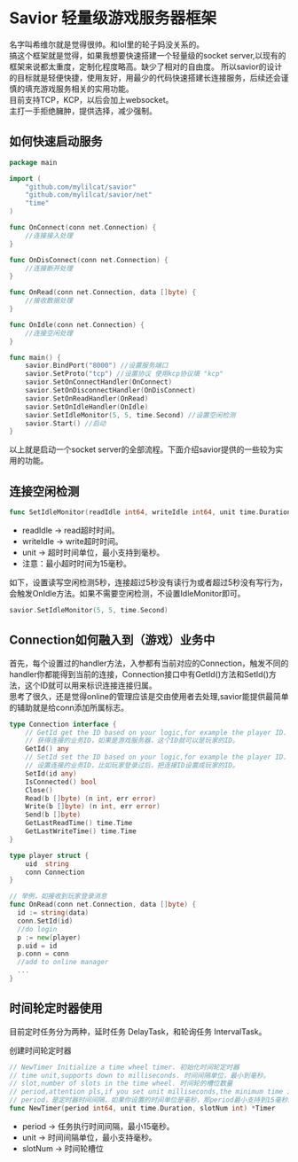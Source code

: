 Savior 轻量级游戏服务器框架
===========================
名字叫希维尔就是觉得很帅。和lol里的轮子妈没关系的。   
搞这个框架就是觉得，如果我想要快速搭建一个轻量级的socket server,以现有的框架来说都太重度，定制化程度略高。缺少了相对的自由度。
所以savior的设计的目标就是轻便快捷，使用友好，用最少的代码快速搭建长连接服务，后续还会谨慎的填充游戏服务相关的实用功能。   
目前支持TCP，KCP，以后会加上websocket。  
主打一手拒绝臃肿，提供选择，减少强制。

如何快速启动服务
---------------------------

```go
package main

import (
	"github.com/mylilcat/savior"
	"github.com/mylilcat/savior/net"
	"time"
)

func OnConnect(conn net.Connection) {
	//连接接入处理
}

func OnDisConnect(conn net.Connection) {
	//连接断开处理
}

func OnRead(conn net.Connection, data []byte) {
	//接收数据处理
}

func OnIdle(conn net.Connection) {
	//连接空闲处理
}

func main() {
	savior.BindPort("8000") //设置服务端口
	savior.SetProto("tcp") //设置协议 使用kcp协议填 "kcp" 
	savior.SetOnConnectHandler(OnConnect)
	savior.SetOnDisconnectHandler(OnDisConnect)
	savior.SetOnReadHandler(OnRead)
	savior.SetOnIdleHandler(OnIdle)
	savior.SetIdleMonitor(5, 5, time.Second) //设置空闲检测 
	savior.Start() //启动
}

```
以上就是启动一个socket server的全部流程。下面介绍savior提供的一些较为实用的功能。

连接空闲检测
---------------------------
```go
func SetIdleMonitor(readIdle int64, writeIdle int64, unit time.Duration)
```

* readIdle -> read超时时间。
* writeIdle -> write超时时间。
* unit -> 超时时间单位，最小支持到毫秒。
* 注意：最小超时时间为15毫秒。

如下，设置读写空闲检测5秒，连接超过5秒没有读行为或者超过5秒没有写行为，会触发OnIdle方法。如果不需要空闲检测，不设置IdleMonitor即可。
```go
savior.SetIdleMonitor(5, 5, time.Second)
```

Connection如何融入到（游戏）业务中
---------------------------
首先，每个设置过的handler方法，入参都有当前对应的Connection，触发不同的handler你都能得到当前的连接，Connection接口中有GetId()方法和SetId()方法，这个ID就可以用来标识连接连接归属。  
思考了很久，还是觉得online的管理应该是交由使用者去处理,savior能提供最简单的辅助就是给conn添加所属标志。

```go
type Connection interface {
	// GetId get the ID based on your logic,for example the player ID.
	// 获得连接的业务ID，如果是游戏服务器，这个ID就可以是玩家的ID。
	GetId() any
	// SetId set the ID based on your logic,for example the player ID.
	// 设置连接的业务ID，比如玩家登录过后，把连接ID设置成玩家的ID。
	SetId(id any)
	IsConnected() bool
	Close()
	Read(b []byte) (n int, err error)
	Write(b []byte) (n int, err error)
	Send(b []byte)
	GetLastReadTime() time.Time
	GetLastWriteTime() time.Time
}

type player struct {
	uid  string
	conn Connection
}

// 举例，如接收到玩家登录消息
func OnRead(conn net.Connection, data []byte) {
  id := string(data)
  conn.SetId(id)
  //do login
  p := new(player)
  p.uid = id
  p.conn = conn
  //add to online manager
  ...
}
```
时间轮定时器使用
------------------------
目前定时任务分为两种，延时任务 DelayTask，和轮询任务 IntervalTask。

创建时间轮定时器
```go
// NewTimer Initialize a time wheel timer. 初始化时间轮定时器
// time unit,supports down to milliseconds. 时间间隔单位，最小到毫秒。
// slot,number of slots in the time wheel. 时间轮的槽位数量
// period,attention pls,if you set unit milliseconds,the minimum time interval is 15 milliseconds!!!!!!!!!!!!!!
// period，是定时器时间间隔，如果你设置的时间单位是毫秒，那period最小支持到15毫秒。
func NewTimer(period int64, unit time.Duration, slotNum int) *Timer
```

* period -> 任务执行时间间隔，最小15毫秒。
* unit -> 时间间隔单位，最小支持毫秒。
* slotNum -> 时间轮槽位









